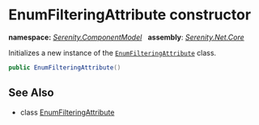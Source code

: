 # EnumFilteringAttribute constructor
**namespace:** *[Serenity.ComponentModel](../../README.md#serenity.componentmodel-namespace)*   **assembly**: *[Serenity.Net.Core](../../README.md)*

Initializes a new instance of the [`EnumFilteringAttribute`](../EnumFilteringAttribute.md) class.

```csharp
public EnumFilteringAttribute()
```

## See Also

* class [EnumFilteringAttribute](../EnumFilteringAttribute.md)